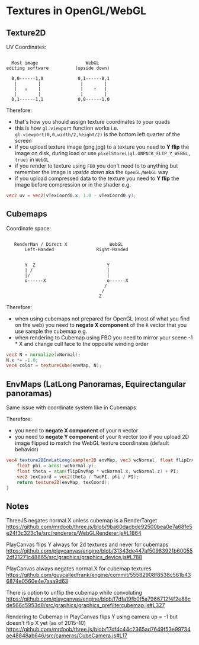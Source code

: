# Textures in OpenGL/WebGL

## Texture2D


UV Coordinates:

```

  Most image                  WebGL
editing software          (upside down)

  0,0------1,0             0,1------0,1
   |        |               |        |
   |   ⇣    |               |    ⇡   |
   |        |               |        |
  0,1------1,1             0,0------1,0
```

Therefore:
- that's how you should assign texture coordinates to your quads
- this is how `gl.viewport` function works i.e. `gl.viewport(0,0,width/2,height/2)` is the bottom left quarter of the screen
- if you upload texture image (png,jpg) to a texture you need to **Y flip** the image on disk, during load or use `pixelStorei(gl.UNPACK_FLIP_Y_WEBGL, true)` in `WebGL`
- if you render to texture using `FBO` you don't need to to anything but remember the image is *upside down* aka the `OpenGL/WebGL` way
- if you upload compressed data to the texture you need to **Y flip** the image before compression or in the shader e.g.

```glsl
vec2 uv = vec2(vTexCoord0.x, 1.0 - vTexCoord0.y);
```

## Cubemaps

Coordinate space:

```

   RenderMan / Direct X                WebGL
       Left-Handed                Right-Handed


       Y  Z                           Y
       | /                            |
       |/                             |
       o------X                       o------X
                                     /  
                                    /   
                                   Z    
```

Therefore:
- when using cubemaps not prepared for OpenGL (most of what you find on the web) you need to **negate X component** of the `R` vector that you use sample the cubemap e.g.
- when rendering to Cubemap using FBO you need to mirror your scene -1 * X and change cull face to the opposite winding order

```glsl
vec3 N = normalize(vNormal);
N.x *= -1.0;
vec4 color = textureCube(envMap, N);
```

## EnvMaps (LatLong Panoramas, Equirectangular panoramas)

Same issue with coordinate system like in Cubemaps

Therefore:
- you need to **negate X component** of your `R` vector
- you need to **negate Y component** of your `R` vector too if you upload 2D image flipped to match the WebGL texture coordinates (default behavior)

```glsl
vec4 texture2DEnvLatLong(sampler2D envMap, vec3 wcNormal, float flipEnvMap) {
    float phi = acos(-wcNormal.y);
    float theta = atan(flipEnvMap * wcNormal.x, wcNormal.z) + PI;
    vec2 texCoord = vec2(theta / TwoPI, phi / PI);
    return texture2D(envMap, texCoord);
}
```

## Notes

ThreeJS negates normal.X unless cubemap is a RenderTarget
https://github.com/mrdoob/three.js/blob/9ba60dacbde92500bea0e7a68fe5e24f3c323c1e/src/renderers/WebGLRenderer.js#L1864

PlayCanvas flips Y always for 2d textures and never for cubemaps
https://github.com/playcanvas/engine/blob/31343de447af50983921b600552df21271c48865/src/graphics/graphics_device.js#L788

PlayCanvas always negates normal.X for cubemap textures
https://github.com/guycalledfrank/engine/commit/55582908f8538c561b436874e0560e4e7aaa9d63

There is option to unflip the cubemap while convoluting
https://github.com/playcanvas/engine/blob/f7dfa19fb0f5a7966712f4f2e88cde566c5953d8/src/graphics/graphics_prefiltercubemap.js#L327

Rendering to Cubemap in PlayCanvas flips Y using camera up = -1 but doesn't flip X yet (as of 2015-10)
https://github.com/mrdoob/three.js/blob/17df4c44c2365ad7649f53e99734ae48848ab646/src/cameras/CubeCamera.js#L17
